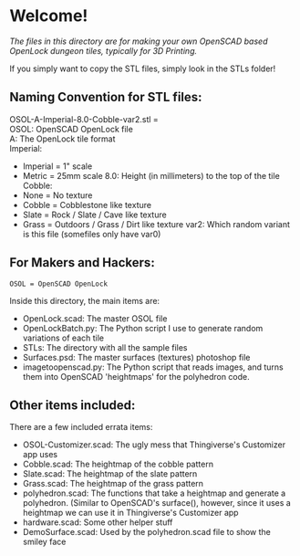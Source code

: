 # Welcome!

*The files in this directory are for making your own OpenSCAD based OpenLock dungeon tiles, typically for 3D Printing.*

If you simply want to copy the STL files, simply look in the STLs folder!

## Naming Convention for STL files:
OSOL-A-Imperial-8.0-Cobble-var2.stl =  
OSOL: OpenSCAD OpenLock file  
A: The OpenLock tile format  
Imperial:  
* Imperial = 1" scale
* Metric = 25mm scale
8.0: Height (in millimeters) to the top of the tile  
Cobble:  
* None = No texture
* Cobble = Cobblestone like texture
* Slate = Rock / Slate / Cave like texture
* Grass = Outdoors / Grass / Dirt like texture
var2: Which random variant is this file (somefiles only have var0)

## For Makers and Hackers:

`OSOL = OpenSCAD OpenLock`

Inside this directory, the main items are:
* OpenLock.scad:  The master OSOL file
* OpenLockBatch.py:  The Python script I use to generate random variations of each tile
* STLs:  The directory with all the sample files
* Surfaces.psd:  The master surfaces (textures) photoshop file
* imagetoopenscad.py:  The Python script that reads images, and turns them into OpenSCAD 'heightmaps' for the polyhedron code.

## Other items included:

There are a few included errata items:
* OSOL-Customizer.scad:  The ugly mess that Thingiverse's Customizer app uses
* Cobble.scad:  The heightmap of the cobble pattern
* Slate.scad:  The heightmap of the slate pattern
* Grass.scad:  The heightmap of the grass pattern
* polyhedron.scad:  The functions that take a heightmap and generate a polyhedron.  (Similar to OpenSCAD's surface(), however, since it uses a heightmap we can use it in Thingiverse's Customizer app
* hardware.scad:  Some other helper stuff
* DemoSurface.scad:  Used by the polyhedron.scad file to show the smiley face

